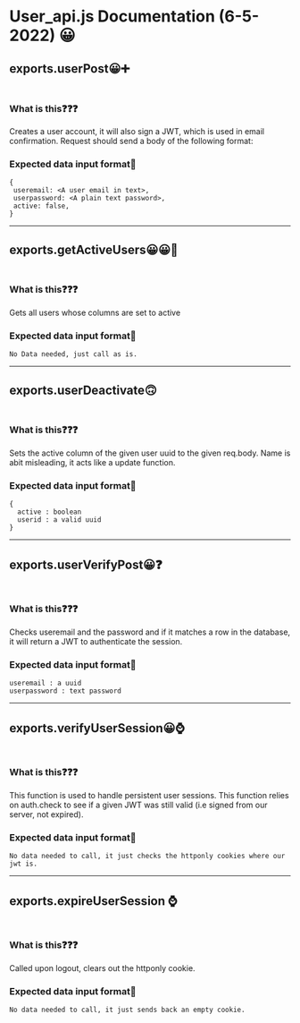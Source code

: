 # **User_api.js Documentation (6-5-2022) 😀**
## exports.userPost😀➕<br><br>
### What is this❓️❓️❓️
Creates a user account, it will also sign a JWT, which is used in email confirmation. Request should send a body of the following format:
### Expected data input format📜
```
{
 useremail: <A user email in text>,
 userpassword: <A plain text password>,
 active: false,
}
```
---
## exports.getActiveUsers😀😀🤏<br><br>
### What is this❓️❓️❓️
Gets all users whose columns are set to active
### Expected data input format📜
```
No Data needed, just call as is.
```
---
## exports.userDeactivate🙃<br><br>
### What is this❓️❓️❓️
Sets the active column of the given user uuid to the given req.body. Name is abit misleading, it acts like a update function.
### Expected data input format📜
```
{
  active : boolean
  userid : a valid uuid
}
```
---
## exports.userVerifyPost😀❓️ <br><br>
### What is this❓️❓️❓️
Checks useremail and the password and if it matches a row in the database, it will return a JWT to authenticate the session.
### Expected data input format📜
```
useremail : a uuid
userpassword : text password
```
---
## exports.verifyUserSession😀⌚ <br><br>
### What is this❓️❓️❓️
This function is used to handle persistent user sessions. This function relies on auth.check to see if a given JWT was still valid (i.e signed from our server, not expired).
### Expected data input format📜
```
No data needed to call, it just checks the httponly cookies where our jwt is.
```
---
## exports.expireUserSession ⌚<br><br>
### What is this❓️❓️❓️
Called upon logout, clears out the httponly cookie.
### Expected data input format📜
```
No data needed to call, it just sends back an empty cookie.
```
